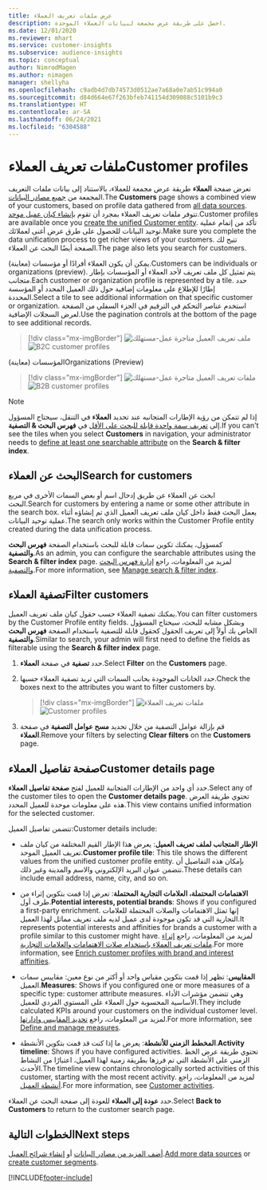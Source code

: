 ```yaml
---
title: عرض ملفات تعريف العملاء
description: احصل على طريقة عرض مجمعة لبيانات العملاء الموحدة.
ms.date: 12/01/2020
ms.reviewer: mhart
ms.service: customer-insights
ms.subservice: audience-insights
ms.topic: conceptual
author: NimrodMagen
ms.author: nimagen
manager: shellyha
ms.openlocfilehash: c9adb4d7db74573d0512ae7a68a0e7ab51c994a0
ms.sourcegitcommit: d84d664e67f263bfeb741154d309088c5101b9c3
ms.translationtype: HT
ms.contentlocale: ar-SA
ms.lasthandoff: 06/24/2021
ms.locfileid: "6304588"
---
```

# <a name="customer-profiles"></a><span data-ttu-id="db6ec-103">ملفات تعريف العملاء</span><span class="sxs-lookup"><span data-stu-id="db6ec-103">Customer profiles</span></span>

<span data-ttu-id="db6ec-104">تعرض صفحة **العملاء** طريقة عرض مجمعة للعملاء، بالاستناد إلى بيانات ملفات التعريف المجمعة من [جميع مصادر البيانات](data-sources.md).</span><span class="sxs-lookup"><span data-stu-id="db6ec-104">The **Customers** page shows a combined view of your customers, based on profile data gathered from [all data sources](data-sources.md).</span></span> <span data-ttu-id="db6ec-105">تتوفر ملفات تعريف العملاء بمجرد أن تقوم [بإنشاء كيان عميل موحد](data-unification.md).</span><span class="sxs-lookup"><span data-stu-id="db6ec-105">Customer profiles are available once you [create the unified Customer entity](data-unification.md).</span></span> <span data-ttu-id="db6ec-106">تأكد من إتمام عملية توحيد البيانات للحصول على طرق عرض أغنى لعملائك.</span><span class="sxs-lookup"><span data-stu-id="db6ec-106">Make sure you complete the data unification process to get richer views of your customers.</span></span> <span data-ttu-id="db6ec-107">تتيح لك الصفحة أيضًا البحث عن العملاء.</span><span class="sxs-lookup"><span data-stu-id="db6ec-107">The page also lets you search for customers.</span></span>

<span data-ttu-id="db6ec-108">يمكن أن يكون العملاء أفرادًا أو مؤسسات (معاينة).</span><span class="sxs-lookup"><span data-stu-id="db6ec-108">Customers can be individuals or organizations (preview).</span></span> <span data-ttu-id="db6ec-109">يتم تمثيل كل ملف تعريف لأحد العملاء أو المؤسسات بإطار متجانب.</span><span class="sxs-lookup"><span data-stu-id="db6ec-109">Each customer or organization profile is represented by a tile.</span></span> <span data-ttu-id="db6ec-110">حدد إطارًا للإطلاع على معلومات إضافية حول ذلك العميل المحدد أو المؤسسة المحددة.</span><span class="sxs-lookup"><span data-stu-id="db6ec-110">Select a tile to see additional information on that specific customer or organization.</span></span> <span data-ttu-id="db6ec-111">استخدم عناصر التحكم في الترقيم في الجزء السفلي من الصفحة لعرض السجلات الإضافية.</span><span class="sxs-lookup"><span data-stu-id="db6ec-111">Use the pagination controls at the bottom of the page to see additional records.</span></span>

> [!div class="mx-imgBorder"] 
> <span data-ttu-id="db6ec-112">![ملف تعريف العميل متاجرة عمل-مستهلك](media/profiles-customers.png "ملف تعريف العميل متاجرة عمل-مستهلك")</span><span class="sxs-lookup"><span data-stu-id="db6ec-112">![B2C customer profiles](media/profiles-customers.png "B2C customer profiles")</span></span>

<span data-ttu-id="db6ec-113">المؤسسات (معاينة)</span><span class="sxs-lookup"><span data-stu-id="db6ec-113">Organizations (Preview)</span></span>
> [!div class="mx-imgBorder"] 
> <span data-ttu-id="db6ec-114">![ملفات تعريف العميل متاجرة عمل-مستهلك](media/profile-customers-b2b.png "ملفات تعريف العميل متاجرة عمل-مستهلك")</span><span class="sxs-lookup"><span data-stu-id="db6ec-114">![B2B customer profiles](media/profile-customers-b2b.png "B2B customer profiles")</span></span>

> [!NOTE]
> <span data-ttu-id="db6ec-115">إذا لم تتمكن من رؤية الإطارات المتجانبه عند تحديد **العملاء** في التنقل، سيحتاج المسؤول إلى [تعريف سمة واحدة قابلة للبحث على الأقل](search-filter-index.md) في **فهرس البحث & التصفية**.</span><span class="sxs-lookup"><span data-stu-id="db6ec-115">If you can't see the tiles when you select **Customers** in navigation, your administrator needs to [define at least one searchable attribute](search-filter-index.md) on the **Search & filter index**.</span></span>

## <a name="search-for-customers"></a><span data-ttu-id="db6ec-116">البحث عن العملاء</span><span class="sxs-lookup"><span data-stu-id="db6ec-116">Search for customers</span></span>

<span data-ttu-id="db6ec-117">ابحث عن العملاء عن طريق إدخال اسم أو بعض السمات الأخرى في مربع البحث.</span><span class="sxs-lookup"><span data-stu-id="db6ec-117">Search for customers by entering a name or some other attribute in the search box.</span></span> <span data-ttu-id="db6ec-118">يعمل البحث فقط داخل كيان ملف تعريف العميل الذي تم إنشاؤه أثناء عملية توحيد البيانات.</span><span class="sxs-lookup"><span data-stu-id="db6ec-118">The search only works within the Customer Profile entity created during the data unification process.</span></span>

<span data-ttu-id="db6ec-119">كمسؤول، يمكنك تكوين سمات قابلة للبحث باستخدام الصفحة **فهرس البحث والتصفية**.</span><span class="sxs-lookup"><span data-stu-id="db6ec-119">As an admin, you can configure the searchable attributes using the **Search & filter index** page.</span></span> <span data-ttu-id="db6ec-120">لمزيد من المعلومات، راجع [إدارة فهرس البحث والتصفية](search-filter-index.md).</span><span class="sxs-lookup"><span data-stu-id="db6ec-120">For more information, see [Manage search & filter index](search-filter-index.md).</span></span>

## <a name="filter-customers"></a><span data-ttu-id="db6ec-121">تصفية العملاء</span><span class="sxs-lookup"><span data-stu-id="db6ec-121">Filter customers</span></span>

<span data-ttu-id="db6ec-122">يمكنك تصفية العملاء حسب حقول كيان ملف تعريف العميل.</span><span class="sxs-lookup"><span data-stu-id="db6ec-122">You can filter customers by the Customer Profile entity fields.</span></span> <span data-ttu-id="db6ec-123">وبشكل مشابه للبحث، سيحتاج المسؤول الخاص بك أولاً إلى تعريف الحقول كحقول قابلة للتصفية باستخدام الصفحة **فهرس البحث والتصفية**.</span><span class="sxs-lookup"><span data-stu-id="db6ec-123">Similar to search, your admin will first need to define the fields as filterable using the **Search & filter index** page.</span></span>

1. <span data-ttu-id="db6ec-124">حدد **تصفية** في صفحة **العملاء**.</span><span class="sxs-lookup"><span data-stu-id="db6ec-124">Select **Filter** on the **Customers** page.</span></span>

2. <span data-ttu-id="db6ec-125">حدد الخانات الموجودة بحانب السمات التي تريد تصفية العملاء حسبها.</span><span class="sxs-lookup"><span data-stu-id="db6ec-125">Check the boxes next to the attributes you want to filter customers by.</span></span>

   > [!div class="mx-imgBorder"] 
   > <span data-ttu-id="db6ec-126">![ملفات تعريف العملاء](media/profiles-customers3.png "ملفات تعريف العملاء")</span><span class="sxs-lookup"><span data-stu-id="db6ec-126">![Customer profiles](media/profiles-customers3.png "Customer profiles")</span></span>

3. <span data-ttu-id="db6ec-127">قم بإزالة عوامل التصفية من خلال تحديد **مسح عوامل التصفية** في صفحة **العملاء**.</span><span class="sxs-lookup"><span data-stu-id="db6ec-127">Remove your filters by selecting **Clear filters** on the **Customers** page.</span></span>

##  <a name="customer-details-page"></a><span data-ttu-id="db6ec-128">صفحة تفاصيل العملاء</span><span class="sxs-lookup"><span data-stu-id="db6ec-128">Customer details page</span></span>

<span data-ttu-id="db6ec-129">حدد أي واحد من الإطارات المتجانبة للعميل لفتح **صفحة تفاصيل العملاء**.</span><span class="sxs-lookup"><span data-stu-id="db6ec-129">Select any of the customer tiles to open the **Customer details page**.</span></span> <span data-ttu-id="db6ec-130">تحتوي طريقة العرض هذه على معلومات موحدة للعميل المحدد.</span><span class="sxs-lookup"><span data-stu-id="db6ec-130">This view contains unified information for the selected customer.</span></span>

<span data-ttu-id="db6ec-131">تتضمن تفاصيل العميل:</span><span class="sxs-lookup"><span data-stu-id="db6ec-131">Customer details include:</span></span>

-   <span data-ttu-id="db6ec-132">**الإطار المتجانب لملف تعريف العميل**: يعرض هذا الإطار القيم المختلفة من كيان ملف تعريف العميل الموحد.</span><span class="sxs-lookup"><span data-stu-id="db6ec-132">**Customer profile tile**: This tile shows the different values from the unified customer profile entity.</span></span> <span data-ttu-id="db6ec-133">بإمكان هذه التفاصيل أن تتضمن عنوان البريد الإلكتروني والاسم والمدينة وغير ذلك.</span><span class="sxs-lookup"><span data-stu-id="db6ec-133">These details can include email address, name, city, and so on.</span></span> 

-   <span data-ttu-id="db6ec-134">**الاهتمامات المحتملة، العلامات التجارية المحتملة**: تعرض إذا قمت بتكوين إثراء من طرف أول.</span><span class="sxs-lookup"><span data-stu-id="db6ec-134">**Potential interests, potential brands**: Shows if you configured a first-party enrichment.</span></span> <span data-ttu-id="db6ec-135">إنها تمثل الاهتمامات والصلات المحتملة للعلامات التجارية التي قد تكون موجودة لدى عميل لديه ملف تعريف مماثل لهذا العميل.</span><span class="sxs-lookup"><span data-stu-id="db6ec-135">It represents potential interests and affinities for brands a customer with a profile similar to this customer might have.</span></span> <span data-ttu-id="db6ec-136">لمزيد من المعلومات، راجع [إثراء ملفات تعريف العملاء باستخدام صلات الاهتمامات والعلامات التجارية](enrichment-microsoft.md).</span><span class="sxs-lookup"><span data-stu-id="db6ec-136">For more information, see [Enrich customer profiles with brand and interest affinities](enrichment-microsoft.md).</span></span>

-   <span data-ttu-id="db6ec-137">**المقاييس**: تظهر إذا قمت بتكوين مقياس واحد أو أكثر من نوع معين: مقاييس سمات العميل.</span><span class="sxs-lookup"><span data-stu-id="db6ec-137">**Measures**: Shows if you configured one or more measures of a specific type: customer attribute measures.</span></span> <span data-ttu-id="db6ec-138">وهي تتضمن مؤشرات الأداء الأساسية المحسوبة حول العملاء على المستوي الفردي للعميل.</span><span class="sxs-lookup"><span data-stu-id="db6ec-138">They include calculated KPIs around your customers on the individual customer level.</span></span> <span data-ttu-id="db6ec-139">لمزيد من المعلومات، راجع [تحديد المقاييس وإدارتها](measures.md).</span><span class="sxs-lookup"><span data-stu-id="db6ec-139">For more information, see [Define and manage measures](measures.md).</span></span>

-   <span data-ttu-id="db6ec-140">**المخطط الزمني للأنشطة**: يعرض ما إذا كنت قد قمت بتكوين الأنشطة.</span><span class="sxs-lookup"><span data-stu-id="db6ec-140">**Activity timeline**: Shows if you have configured activities.</span></span> <span data-ttu-id="db6ec-141">تحتوي طريقة عرض الخط الزمني على الأنشطة التي تم فرزها بطريقة زمنية لهذا العميل، اعتبارًا من النشاط الأحدث.</span><span class="sxs-lookup"><span data-stu-id="db6ec-141">The timeline view contains chronologically sorted activities of this customer, starting with the most recent activity.</span></span> <span data-ttu-id="db6ec-142">لمزيد من المعلومات، راجع [أنشطة العميل](activities.md).</span><span class="sxs-lookup"><span data-stu-id="db6ec-142">For more information, see [Customer activities](activities.md).</span></span>

<span data-ttu-id="db6ec-143">حدد **عودة إلى العملاء‬** للعودة إلى صفحة البحث عن العملاء.</span><span class="sxs-lookup"><span data-stu-id="db6ec-143">Select **Back to Customers** to return to the customer search page.</span></span>

## <a name="next-steps"></a><span data-ttu-id="db6ec-144">الخطوات التالية</span><span class="sxs-lookup"><span data-stu-id="db6ec-144">Next steps</span></span>

<span data-ttu-id="db6ec-145">[أضف المزيد من مصادر البيانات](data-sources.md) أو [إنشاء شرائح العميل](segments.md).</span><span class="sxs-lookup"><span data-stu-id="db6ec-145">[Add more data sources](data-sources.md) or [create customer segments](segments.md).</span></span>


[!INCLUDE[footer-include](../includes/footer-banner.md)]
